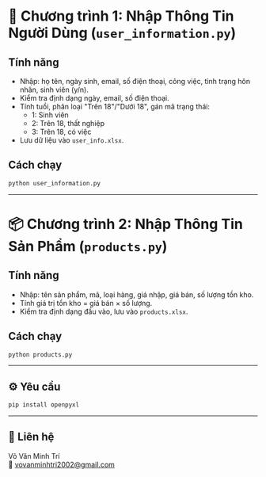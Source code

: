 # 🧾 Chương trình 1: Nhập Thông Tin Người Dùng (`user_information.py`)

## Tính năng
- Nhập: họ tên, ngày sinh, email, số điện thoại, công việc, tình trạng hôn nhân, sinh viên (y/n).
- Kiểm tra định dạng ngày, email, số điện thoại.
- Tính tuổi, phân loại "Trên 18"/"Dưới 18", gán mã trạng thái:
  - 1: Sinh viên
  - 2: Trên 18, thất nghiệp
  - 3: Trên 18, có việc
- Lưu dữ liệu vào `user_info.xlsx`.

## Cách chạy
```bash
python user_information.py
```

---

# 📦 Chương trình 2: Nhập Thông Tin Sản Phẩm (`products.py`)

## Tính năng
- Nhập: tên sản phẩm, mã, loại hàng, giá nhập, giá bán, số lượng tồn kho.
- Tính giá trị tồn kho = giá bán × số lượng.
- Kiểm tra định dạng đầu vào, lưu vào `products.xlsx`.

## Cách chạy
```bash
python products.py
```

---

## ⚙️ Yêu cầu
```bash
pip install openpyxl
```

---

## 📧 Liên hệ
Võ Văn Minh Trí  
📩 vovanminhtri2002@gmail.com
